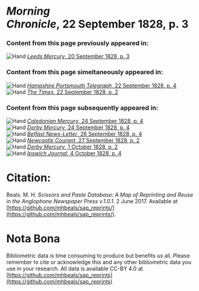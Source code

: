 # *Morning Chronicle*, 22 September 1828, p. 3  
  
### Content from this page previously appeared in:  
![Hand](http://scissorsandpaste.net/wp-content/uploads/2017/06/smallhandpointer.png) [*Leeds Mercury*, 20 September 1828, p. 3](https://mhbeals.github.io/sap_html/Leeds-Mercury/Leeds-Mercury-20-September-1828-p-3)  
  
### Content from this page simeltaneously appeared in:  
![Hand](http://scissorsandpaste.net/wp-content/uploads/2017/06/smallhandpointer.png) [*Hampshire Portsmouth Telegraph*, 22 September 1828, p. 4](https://mhbeals.github.io/sap_html/Hampshire-Portsmouth-Telegraph/Hampshire-Portsmouth-Telegraph-22-September-1828-p-4)  
![Hand](http://scissorsandpaste.net/wp-content/uploads/2017/06/smallhandpointer.png) [*The Times*, 22 September 1828, p. 2](https://mhbeals.github.io/sap_html/The-Times/The-Times-22-September-1828-p-2)  
  
### Content from this page subsequently appeared in:  
![Hand](http://scissorsandpaste.net/wp-content/uploads/2017/06/smallhandpointer.png) [*Caledonian Mercury*, 24 September 1828, p. 4](https://mhbeals.github.io/sap_html/Caledonian-Mercury/Caledonian-Mercury-24-September-1828-p-4)  
![Hand](http://scissorsandpaste.net/wp-content/uploads/2017/06/smallhandpointer.png) [*Derby Mercury*, 24 September 1828, p. 4](https://mhbeals.github.io/sap_html/Derby-Mercury/Derby-Mercury-24-September-1828-p-4)  
![Hand](http://scissorsandpaste.net/wp-content/uploads/2017/06/smallhandpointer.png) [*Belfast News-Letter*, 26 September 1828, p. 4](https://mhbeals.github.io/sap_html/Belfast-News-Letter/Belfast-News-Letter-26-September-1828-p-4)  
![Hand](http://scissorsandpaste.net/wp-content/uploads/2017/06/smallhandpointer.png) [*Newcastle Courant*, 27 September 1828, p. 2](https://mhbeals.github.io/sap_html/Newcastle-Courant/Newcastle-Courant-27-September-1828-p-2)  
![Hand](http://scissorsandpaste.net/wp-content/uploads/2017/06/smallhandpointer.png) [*Derby Mercury*, 1 October 1828, p. 2](https://mhbeals.github.io/sap_html/Derby-Mercury/Derby-Mercury-1-October-1828-p-2)  
![Hand](http://scissorsandpaste.net/wp-content/uploads/2017/06/smallhandpointer.png) [*Ipswich Journal*, 4 October 1828, p. 4](https://mhbeals.github.io/sap_html/Ipswich-Journal/Ipswich-Journal-4-October-1828-p-4)  


# Citation: 

Beals. M. H. *Scissors and Paste Database: A Map of Reprinting and Reuse in the Anglophone Newspaper Press v.1.0.1.* 2 June 2017. Available at [https://github.com/mhbeals/sap_reprints/](https://github.com/mhbeals/sap_reprints/). 

# Nota Bona

Bibliometric data is time consuming to produce but benefits us all. Please remember to cite or acknowledge this and any other bibliometric data you use in your research. All data is available CC-BY 4.0 at [https://github.com/mhbeals/sap_reprints](https://github.com/mhbeals/sap_reprints)